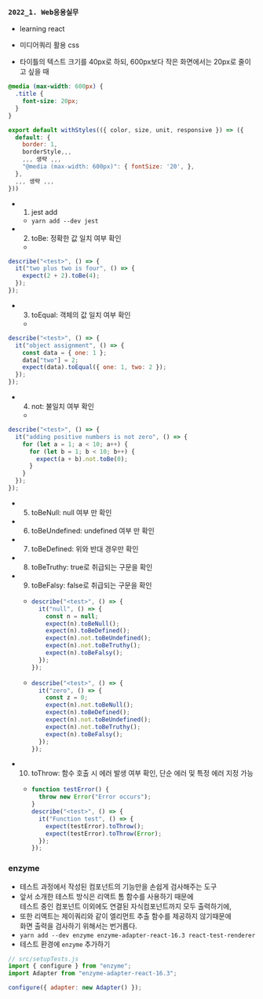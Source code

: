 ### `2022_1. Web응용실무`

- learning react

- 미디어쿼리 활용 css
- 타이틀의 텍스트 크기를 40px로 하되, 600px보다 작은 화면에서는 20px로 줄이고 싶을 때

```css
@media (max-width: 600px) {
  .title {
    font-size: 20px;
  }
}
```

```jsx
export default withStyles(({ color, size, unit, responsive }) => ({
  default: {
    border: 1,
    borderStyle,,,
    ,,, 생략 ,,,
    "@media (max-width: 600px)": { fontSize: '20', },
  },
  ,,, 생략 ,,,
}))
```

- 1. jest add
  - `yarn add --dev jest`
- 2. toBe: 정확한 값 일치 여부 확인
  -

```jsx
describe("<test>", () => {
  it("two plus two is four", () => {
    expect(2 + 2).toBe(4);
  });
});
```

- 3. toEqual: 객체의 값 일치 여부 확인
  -

```jsx
describe("<test>", () => {
  it("object assignment", () => {
    const data = { one: 1 };
    data["two"] = 2;
    expect(data).toEqual({ one: 1, two: 2 });
  });
});
```

- 4. not: 불일치 여부 확인
  -

```jsx
describe("<test>", () => {
  it("adding positive numbers is not zero", () => {
    for (let a = 1; a < 10; a++) {
      for (let b = 1; b < 10; b++) {
        expect(a + b).not.toBe(0);
      }
    }
  });
});
```

- 5. toBeNull: null 여부 만 확인
- 6. toBeUndefined: undefined 여부 만 확인
- 7. toBeDefined: 위와 반대 경우만 확인
- 8. toBeTruthy: true로 취급되는 구문을 확인
- 9. toBeFalsy: false로 취급되는 구문을 확인

  - ```jsx
    describe("<test>", () => {
      it("null", () => {
        const n = null;
        expect(n).toBeNull();
        expect(n).toBeDefined();
        expect(n).not.toBeUndefined();
        expect(n).not.toBeTruthy();
        expect(n).toBeFalsy();
      });
    });
    ```

  - ```jsx
    describe("<test>", () => {
      it("zero", () => {
        const z = 0;
        expect(n).not.toBeNull();
        expect(n).toBeDefined();
        expect(n).not.toBeUndefined();
        expect(n).not.toBeTruthy();
        expect(n).toBeFalsy();
      });
    });
    ```

- 10. toThrow: 함수 호출 시 에러 발생 여부 확인, 단순 에러 및 특정 에러 지정 가능
  - ```jsx
    function testError() {
      throw new Error("Error occurs");
    }
    describe("<test>", () => {
      it("Function test", () => {
        expect(testError).toThrow();
        expect(testError).toThrow(Error);
      });
    });
    ```

### enzyme

- 테스트 과정에서 작성된 컴포넌트의 기능만을 손쉽게 검사해주는 도구
- 앞서 소개한 테스트 방식은 리액트 톰 함수를 사용하기 때문에  
  테스트 중인 컴포넌트 이외에도 연결된 자식컴포넌트까지 모두 출력하기에,
- 또한 리액트는 제이쿼리와 같이 엘리먼트 추출 함수를 제공하지 않기때문에  
  화면 출력을 검사하기 위해서는 번거롭다.
- `yarn add --dev enzyme enzyme-adapter-react-16.3 react-test-renderer`
- 테스트 환경에 `enzyme` 추가하기

```js
// src/setupTests.js
import { configure } from "enzyme";
import Adapter from "enzyme-adapter-react-16.3";

configure({ adapter: new Adapter() });
```
